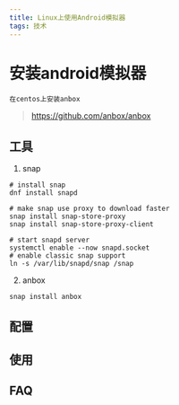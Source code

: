 ```yaml
---
title: Linux上使用Android模拟器
tags: 技术
---
```



# 安装android模拟器

	在centos上安装anbox
> https://github.com/anbox/anbox

## 工具
1. snap
```shell
# install snap
dnf install snapd

# make snap use proxy to download faster
snap install snap-store-proxy
snap install snap-store-proxy-client

# start snapd server
systemctl enable --now snapd.socket
# enable classic snap support
ln -s /var/lib/snapd/snap /snap
```
2. anbox
```shell
snap install anbox
```

## 配置

## 使用

## FAQ